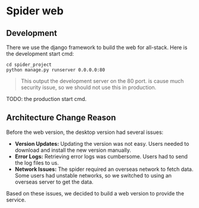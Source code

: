# Spider web

## Development

There we use the django framework to build the web for all-stack. Here is the development start cmd:

```shell
cd spider_project
python manage.py runserver 0.0.0.0:80
```

> This output the development server on the 80 port. is cause much security issue, so we should not use this in production.

TODO: the production start cmd.

## Architecture Change Reason

Before the web version, the desktop version had several issues:

- **Version Updates:** Updating the version was not easy. Users needed to download and install the new version manually.
- **Error Logs:** Retrieving error logs was cumbersome. Users had to send the log files to us.
- **Network Issues:** The spider required an overseas network to fetch data. Some users had unstable networks, so we switched to using an overseas server to get the data.

Based on these issues, we decided to build a web version to provide the service.
